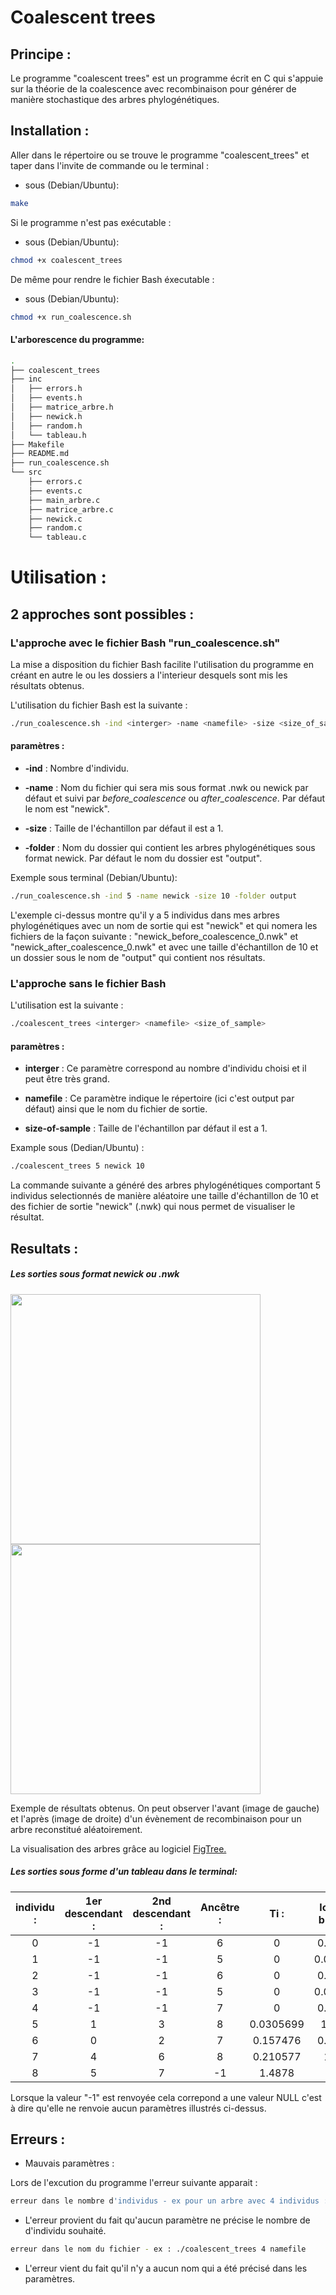 # Coalescent trees

## Principe :

Le programme "coalescent trees" est un programme écrit en C qui s'appuie sur la théorie de la coalescence avec recombinaison pour générer de manière stochastique des arbres phylogénétiques.

## Installation :

Aller dans le répertoire ou se trouve le programme "coalescent_trees" et taper dans l'invite de commande ou le terminal :

* sous (Debian/Ubuntu):
```bash 
make
```

Si le programme n'est pas exécutable :
* sous (Debian/Ubuntu):
```bash
chmod +x coalescent_trees
```

De même pour rendre le fichier Bash éxecutable :
* sous (Debian/Ubuntu):
```bash
chmod +x run_coalescence.sh
```

#### L'arborescence du programme:

```bash 
.
├── coalescent_trees
├── inc
│   ├── errors.h
│   ├── events.h
│   ├── matrice_arbre.h
│   ├── newick.h
│   ├── random.h
│   └── tableau.h
├── Makefile
├── README.md
├── run_coalescence.sh
└── src
    ├── errors.c
    ├── events.c
    ├── main_arbre.c
    ├── matrice_arbre.c
    ├── newick.c
    ├── random.c
    └── tableau.c
```

# Utilisation :
## 2 approches sont possibles :
### L'approche avec le fichier Bash "run_coalescence.sh"
La mise a disposition du fichier Bash facilite l'utilisation du programme en créant en autre le ou les dossiers a l'interieur desquels sont mis les résultats obtenus.

L'utilisation du fichier Bash est la suivante :
```sh
./run_coalescence.sh -ind <interger> -name <namefile> -size <size_of_sample> -folder <name_of_folder>
```
#### paramètres :

* __-ind__ :
Nombre d'individu.
* __-name__ :
Nom du fichier qui sera mis sous format .nwk ou newick par défaut et suivi par _before_coalescence_ ou _after_coalescence_. Par défaut le nom est "newick".

* __-size__ :
Taille de l'échantillon par défaut il est a 1.

* __-folder__ :
Nom du dossier qui contient les arbres phylogénétiques sous format newick. Par défaut le nom du dossier est "output".

Exemple sous terminal (Debian/Ubuntu):
```sh
./run_coalescence.sh -ind 5 -name newick -size 10 -folder output
```
L'exemple ci-dessus montre qu'il y a 5 individus dans mes arbres phylogénétiques avec un nom de sortie qui est "newick" et qui nomera les fichiers de la façon suivante : "newick_before_coalescence_0.nwk" et "newick_after_coalescence_0.nwk" et avec une taille d'échantillon de 10 et un dossier sous le nom de "output" qui contient nos résultats.

### L'approche sans le fichier Bash 

L'utilisation est la suivante :

```sh
./coalescent_trees <interger> <namefile> <size_of_sample>
```

#### paramètres :

* __interger__ :
Ce paramètre correspond au nombre d'individu choisi et il peut être très grand.

* __namefile__ : Ce paramètre indique le répertoire (ici c'est output par défaut) ainsi que le nom du fichier de sortie.

* __size-of-sample__ :
Taille de l'échantillon par défaut il est a 1. 

Example sous (Dedian/Ubuntu) :

```sh
./coalescent_trees 5 newick 10
```
La commande suivante a généré des arbres phylogénétiques comportant 5 individus selectionnés de manière aléatoire une taille d'échantillon de 10 et des fichier de sortie "newick" (.nwk) qui nous permet de visualiser le résultat.

## Resultats :

##### Les sorties sous format newick ou .nwk
<div>
<img src="https://user-images.githubusercontent.com/39624027/57314481-fd438280-70f1-11e9-8626-d0e884081d29.jpg"  width="400" height="400"/>

<img src="https://user-images.githubusercontent.com/39624027/57314500-09c7db00-70f2-11e9-91fe-11c67e76c764.jpg"  width="400" height="400"/>
</div>

Exemple de résultats obtenus. On peut observer l'avant (image de gauche) et l'après (image de droite) d'un évènement de recombinaison pour un arbre reconstitué aléatoirement.

La visualisation des arbres grâce au logiciel [FigTree.](http://tree.bio.ed.ac.uk/software/figtree/)


##### Les sorties sous forme d'un tableau dans le terminal:


|individu : | 1er descendant : | 2nd descendant : | Ancêtre : | Ti :     | longueur branche   : | Temps    :|
|:---------:|:----------------:|:----------------:|:---------:|:--------:|:--------------------:|:---------:|
|0          |-1                |-1                | 6         |0         | 0.188046             |0          |
|1          |-1                |-1                | 5         |0         | 0.0305699            |0          |
|2          |-1                |-1                | 6         |0         | 0.188046             |0          |
|3          |-1                |-1                | 5         |0         | 0.0305699            |0          |
|4          |-1                |-1                | 7         |0         | 0.398623             |0          |
|5          | 1                | 3                | 8         |0.0305699 | 1.85586              |0.0305699  |
|6          | 0                | 2                | 7         |0.157476  | 0.210577             |0.188046   |
|7          | 4                | 6                | 8         |0.210577  | 1.4878               |0.398623   |
|8          | 5                | 7                |-1         |1.4878    | 0.0                  |1.88643    |


Lorsque la valeur "-1" est renvoyée cela correpond a une valeur NULL c'est à dire qu'elle ne renvoie aucun paramètres illustrés ci-dessus.

## Erreurs :

* Mauvais paramètres :

Lors de l'excution du programme l'erreur suivante apparait :

```sh
erreur dans le nombre d'individus - ex pour un arbre avec 4 individus : ./coalescent_trees 4 namefile
```
* L'erreur provient du fait qu'aucun paramètre ne précise le nombre de d'individu souhaité.

```sh
erreur dans le nom du fichier - ex : ./coalescent_trees 4 namefile
```
* L'erreur vient du fait qu'il n'y a aucun nom qui a été précisé dans les paramètres.




